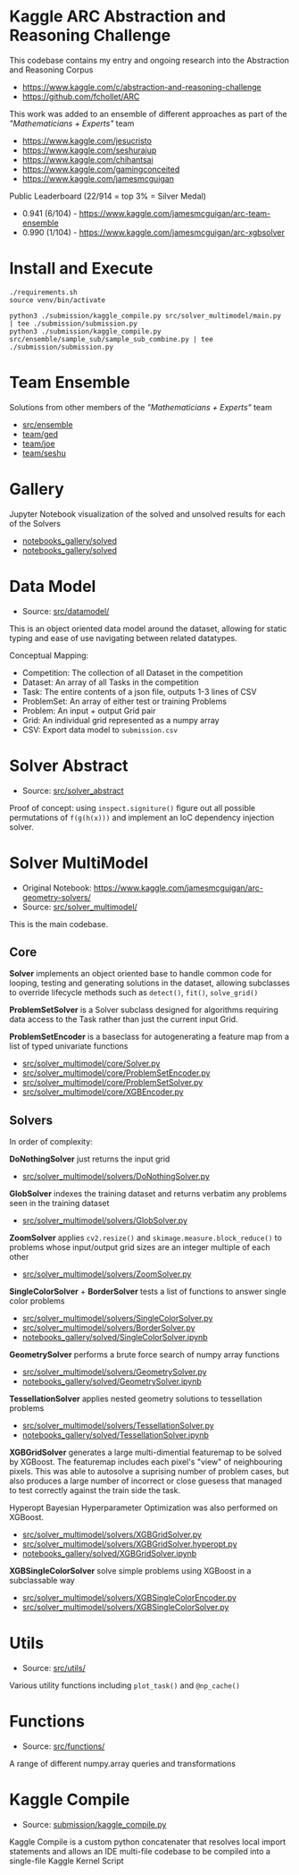 # Kaggle ARC Abstraction and Reasoning Challenge

This codebase contains my entry and ongoing research into the Abstraction and Reasoning Corpus
- https://www.kaggle.com/c/abstraction-and-reasoning-challenge
- https://github.com/fchollet/ARC

This work was added to an ensemble of different approaches as part of  the _"Mathematicians + Experts"_ team
- https://www.kaggle.com/jesucristo
- https://www.kaggle.com/seshurajup
- https://www.kaggle.com/chihantsai
- https://www.kaggle.com/gamingconceited
- https://www.kaggle.com/jamesmcguigan

Public Leaderboard (22/914 = top 3% = Silver Medal)
- 0.941 (6/104) - https://www.kaggle.com/jamesmcguigan/arc-team-ensemble
- 0.990 (1/104) - https://www.kaggle.com/jamesmcguigan/arc-xgbsolver


# Install and Execute
```
./requirements.sh
source venv/bin/activate

python3 ./submission/kaggle_compile.py src/solver_multimodel/main.py                 | tee ./submission/submission.py
python3 ./submission/kaggle_compile.py src/ensemble/sample_sub/sample_sub_combine.py | tee ./submission/submission.py
```


# Team Ensemble
Solutions from other members of the _"Mathematicians + Experts"_ team
- [src/ensemble](src/ensemble)
- [team/ged](team/ged)
- [team/joe](team/joe)
- [team/seshu](team/seshu)


# Gallery
Jupyter Notebook visualization of the solved and unsolved results for each of the Solvers 
- [notebooks_gallery/solved](notebooks_gallery/solved)
- [notebooks_gallery/solved](notebooks_gallery/detects)


# Data Model
- Source: [src/datamodel/](src/datamodel/)

This is an object oriented data model around the dataset, 
allowing for static typing and ease of use navigating between
related datatypes. 


Conceptual Mapping:

- Competition: The collection of all Dataset in the competition
- Dataset:     An array of all Tasks in the competition
- Task:        The entire contents of a json file, outputs 1-3 lines of CSV
- ProblemSet:  An array of either test or training Problems
- Problem:     An input + output Grid pair
- Grid:        An individual grid represented as a numpy array
- CSV:         Export data model to `submission.csv` 


# Solver Abstract
- Source: [src/solver_abstract](src/solver_abstract)

Proof of concept: using `inspect.signiture()` figure out all possible permutations of `f(g(h(x)))`
and implement an IoC dependency injection solver.


# Solver MultiModel
- Original Notebook: https://www.kaggle.com/jamesmcguigan/arc-geometry-solvers/
- Source: [src/solver_multimodel/](src/solver_multimodel/)

This is the main codebase.


## Core 
**Solver** implements an object oriented base to handle common code for looping, testing and generating 
solutions in the dataset, allowing subclasses to override lifecycle methods such as 
`detect()`, `fit()`, `solve_grid()`

**ProblemSetSolver** is a Solver subclass designed for algorithms requiring data access 
to the Task rather than just the current input Grid.

**ProblemSetEncoder** is a baseclass for autogenerating a feature map from a list of typed univariate functions

- [src/solver_multimodel/core/Solver.py](src/solver_multimodel/core/Solver.py)
- [src/solver_multimodel/core/ProblemSetEncoder.py](src/solver_multimodel/core/ProblemSetEncoder.py)
- [src/solver_multimodel/core/ProblemSetSolver.py](src/solver_multimodel/core/ProblemSetSolver.py)
- [src/solver_multimodel/core/XGBEncoder.py](src/solver_multimodel/core/XGBEncoder.py)


## Solvers

In order of complexity:

**DoNothingSolver** just returns the input grid
- [src/solver_multimodel/solvers/DoNothingSolver.py](src/solver_multimodel/solvers/DoNothingSolver.py)

**GlobSolver** indexes the training dataset and returns verbatim any problems seen in the training dataset 
- [src/solver_multimodel/solvers/GlobSolver.py](src/solver_multimodel/solvers/GlobSolver.py)

**ZoomSolver** applies `cv2.resize()` and `skimage.measure.block_reduce()` to problems whose input/output grid sizes are 
an integer multiple of each other
- [src/solver_multimodel/solvers/ZoomSolver.py](src/solver_multimodel/solvers/ZoomSolver.py)

**SingleColorSolver** + **BorderSolver** tests a list of functions to answer single color problems
- [src/solver_multimodel/solvers/SingleColorSolver.py](src/solver_multimodel/solvers/SingleColorSolver.py)
- [src/solver_multimodel/solvers/BorderSolver.py](src/solver_multimodel/solvers/BorderSolver.py)
- [notebooks_gallery/solved/SingleColorSolver.ipynb](notebooks_gallery/solved/SingleColorSolver.ipynb)

**GeometrySolver** performs a brute force search of numpy array functions
- [src/solver_multimodel/solvers/GeometrySolver.py](src/solver_multimodel/solvers/GeometrySolver.py)
- [notebooks_gallery/solved/GeometrySolver.ipynb](notebooks_gallery/solved/GeometrySolver.ipynb)

**TessellationSolver** applies nested geometry solutions to tessellation problems
- [src/solver_multimodel/solvers/TessellationSolver.py](src/solver_multimodel/solvers/TessellationSolver.py)
- [notebooks_gallery/solved/TessellationSolver.ipynb](notebooks_gallery/solved/TessellationSolver.ipynb)

**XGBGridSolver** generates a large multi-dimential featuremap to be solved by XGBoost. 
The featuremap includes each pixel's "view" of neighbouring pixels. This was able to autosolve a 
suprising number of problem cases, but also produces a large number of incorrect or close guesess that 
managed to test correctly against the train side the task.

Hyperopt Bayesian Hyperparameter Optimization was also performed on XGBoost.
- [src/solver_multimodel/solvers/XGBGridSolver.py](src/solver_multimodel/solvers/XGBGridSolver.py)
- [src/solver_multimodel/solvers/XGBGridSolver.hyperopt.py](src/solver_multimodel/solvers/XGBGridSolver.hyperopt.py)
- [notebooks_gallery/solved/XGBGridSolver.ipynb](notebooks_gallery/solved/XGBGridSolver.ipynb)

**XGBSingleColorSolver** solve simple problems using XGBoost in a subclassable way
- [src/solver_multimodel/solvers/XGBSingleColorEncoder.py](src/solver_multimodel/solvers/XGBSingleColorEncoder.py)
- [src/solver_multimodel/solvers/XGBSingleColorSolver.py](src/solver_multimodel/solvers/XGBSingleColorSolver.py)


# Utils
- Source: [src/utils/](src/utils/)

Various utility functions including `plot_task()` and `@np_cache()`


# Functions 
- Source: [src/functions/](src/functions/)

A range of different numpy.array queries and transformations


# Kaggle Compile
- Source: [submission/kaggle_compile.py](submission/kaggle_compile.py)

Kaggle Compile is a custom python concatenater that resolves local import statements and 
allows an IDE multi-file codebase to be compiled into a single-file Kaggle Kernel Script 